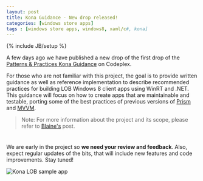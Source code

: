 ```yaml
---
layout: post
title: Kona Guidance - New drop released!
categories: [windows store apps]
tags : [windows store apps, windows8, xaml/c#, kona]
---
```

{% include JB/setup %}

A few days ago we have published a new drop of the first drop of the [Patterns & Practices Kona Guidance](http://konaguidance.codeplex.com/) on Codeplex. 

For those who are not familiar with this project, the goal is to provide written guidance as well as reference implementation to describe recommended practices for building LOB Windows 8 client apps using WinRT and .NET. This guidance will focus on how to create apps that are maintainable and testable, porting some of the best practices of previous versions of [Prism](http://compositewpf.codeplex.com/) and [MVVM](http://msdn.microsoft.com/en-us/library/gg405484.aspx). 

> Note: For more information about the project and its scope, please refer to [Blaine's](http://blogs.msdn.com/b/blaine/archive/2012/12/13/prism-on-net-4-5-and-the-road-to-windows-8-apps.aspx) post.

<div style="height:10px"></div>

We are early in the project so **we need your review and feedback**. Also, expect regular updates of the bits, that will include new features and code improvements. Stay tuned!


![](http://i3.codeplex.com/Download?ProjectName=konaguidance&DownloadId=603169 "Kona LOB sample app")




